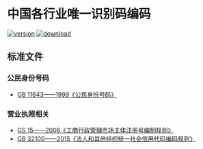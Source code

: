 # 中国各行业唯一识别码编码

[![version](https://img.shields.io/npm/v/chinese-unique-identification-code.svg)](https://www.npmjs.com/package/chinese-unique-identification-code)
[![download](https://img.shields.io/npm/dm/chinese-unique-identification-code.svg)](https://www.npmjs.com/package/chinese-unique-identification-code)

## 标准文件

### 公民身份号码

- [GB 11643——1999《公民身份号码》](http://openstd.samr.gov.cn/bzgk/gb/newGbInfo?hcno=080D6FBF2BB468F9007657F26D60013E)

### 营业执照相关

- [GS 15——2006《工商行政管理市场主体注册号编制规则》](https://www.docin.com/p-606933463.html)
- [GB 32100——2015《法人和其他组织统一社会信用代码编码规则》](http://openstd.samr.gov.cn/bzgk/gb/newGbInfo?hcno=24691C25985C1073D3A7C85629378AC0)
